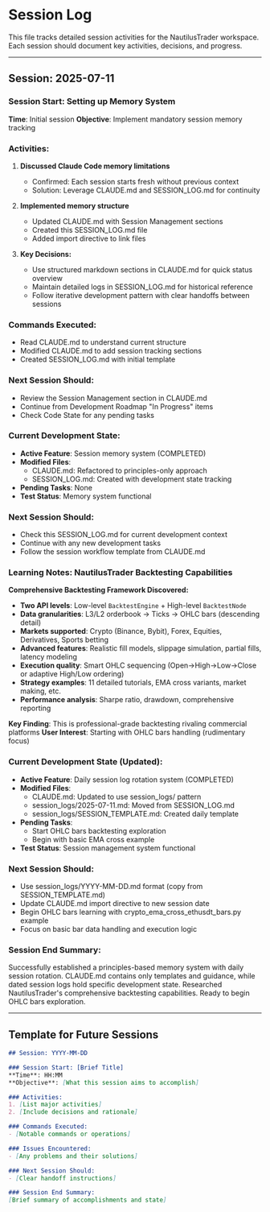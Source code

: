 # Session Log

This file tracks detailed session activities for the NautilusTrader workspace.
Each session should document key activities, decisions, and progress.

---

## Session: 2025-07-11

### Session Start: Setting up Memory System
**Time**: Initial session
**Objective**: Implement mandatory session memory tracking

### Activities:
1. **Discussed Claude Code memory limitations**
   - Confirmed: Each session starts fresh without previous context
   - Solution: Leverage CLAUDE.md and SESSION_LOG.md for continuity

2. **Implemented memory structure**
   - Updated CLAUDE.md with Session Management sections
   - Created this SESSION_LOG.md file
   - Added import directive to link files

3. **Key Decisions:**
   - Use structured markdown sections in CLAUDE.md for quick status overview
   - Maintain detailed logs in SESSION_LOG.md for historical reference
   - Follow iterative development pattern with clear handoffs between sessions

### Commands Executed:
- Read CLAUDE.md to understand current structure
- Modified CLAUDE.md to add session tracking sections
- Created SESSION_LOG.md with initial template

### Next Session Should:
- Review the Session Management section in CLAUDE.md
- Continue from Development Roadmap "In Progress" items
- Check Code State for any pending tasks

### Current Development State:
- **Active Feature**: Session memory system (COMPLETED)
- **Modified Files**: 
  - CLAUDE.md: Refactored to principles-only approach
  - SESSION_LOG.md: Created with development state tracking
- **Pending Tasks**: None
- **Test Status**: Memory system functional

### Next Session Should:
- Check this SESSION_LOG.md for current development context
- Continue with any new development tasks
- Follow the session workflow template from CLAUDE.md

### Learning Notes: NautilusTrader Backtesting Capabilities

**Comprehensive Backtesting Framework Discovered:**
- **Two API levels**: Low-level `BacktestEngine` + High-level `BacktestNode`
- **Data granularities**: L3/L2 orderbook → Ticks → OHLC bars (descending detail)
- **Markets supported**: Crypto (Binance, Bybit), Forex, Equities, Derivatives, Sports betting
- **Advanced features**: Realistic fill models, slippage simulation, partial fills, latency modeling
- **Execution quality**: Smart OHLC sequencing (Open→High→Low→Close or adaptive High/Low ordering)
- **Strategy examples**: 11 detailed tutorials, EMA cross variants, market making, etc.
- **Performance analysis**: Sharpe ratio, drawdown, comprehensive reporting

**Key Finding**: This is professional-grade backtesting rivaling commercial platforms
**User Interest**: Starting with OHLC bars handling (rudimentary focus)

### Current Development State (Updated):
- **Active Feature**: Daily session log rotation system (COMPLETED)
- **Modified Files**: 
  - CLAUDE.md: Updated to use session_logs/ pattern
  - session_logs/2025-07-11.md: Moved from SESSION_LOG.md
  - session_logs/SESSION_TEMPLATE.md: Created daily template
- **Pending Tasks**: 
  - Start OHLC bars backtesting exploration
  - Begin with basic EMA cross example
- **Test Status**: Session management system functional

### Next Session Should:
- Use session_logs/YYYY-MM-DD.md format (copy from SESSION_TEMPLATE.md)
- Update CLAUDE.md import directive to new session date
- Begin OHLC bars learning with crypto_ema_cross_ethusdt_bars.py example
- Focus on basic bar data handling and execution logic

### Session End Summary:
Successfully established a principles-based memory system with daily session rotation. CLAUDE.md contains only templates and guidance, while dated session logs hold specific development state. Researched NautilusTrader's comprehensive backtesting capabilities. Ready to begin OHLC bars exploration.

---

## Template for Future Sessions

```markdown
## Session: YYYY-MM-DD

### Session Start: [Brief Title]
**Time**: HH:MM
**Objective**: [What this session aims to accomplish]

### Activities:
1. [List major activities]
2. [Include decisions and rationale]

### Commands Executed:
- [Notable commands or operations]

### Issues Encountered:
- [Any problems and their solutions]

### Next Session Should:
- [Clear handoff instructions]

### Session End Summary:
[Brief summary of accomplishments and state]
```